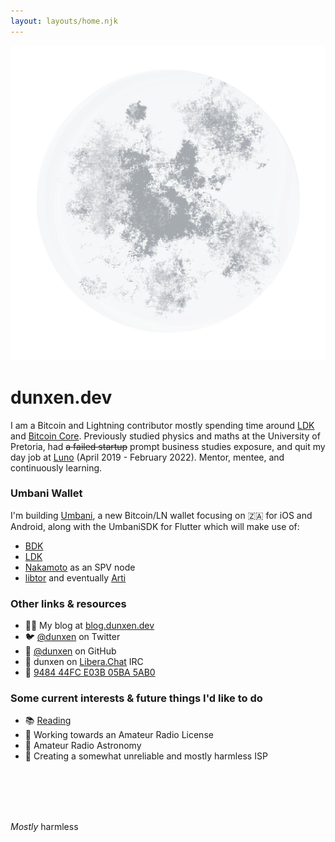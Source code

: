 ```yaml
---
layout: layouts/home.njk
---
```


<div class="illo-container">
  <img src="/assets/images/moon.png" class="illustration" alt="Moon">
</div>

# dunxen.dev

I am a Bitcoin and Lightning contributor mostly spending time around [LDK](https://lightningdevkit.org) and [Bitcoin Core](https://github.com/bitcoin/bitcoin). Previously studied physics and maths at the University of Pretoria, had ~~a failed startup~~ prompt business studies exposure, and quit my day job at [Luno](https://luno.com) (April 2019 - February 2022). Mentor, mentee, and continuously learning.

### Umbani Wallet

I'm building [Umbani](https://umbani.app), a new Bitcoin/LN wallet focusing on 🇿🇦 for iOS and Android, along with the UmbaniSDK for Flutter which will make use of:
- [BDK](https://bitcoindevkit.org)
- [LDK](https://lightningdevkit.org)
- [Nakamoto](https://github.com/cloudhead/nakamoto) as an SPV node
- [libtor](https://github.com/magicalbitcoin/libtor) and eventually [Arti](https://gitlab.torproject.org/tpo/core/arti/)

### Other links & resources
- ✍🏻 My blog at [blog.dunxen.dev](https://blog.dunxen.dev)
- 🐦 [@dunxen](https://twitter.com/dunxen) on Twitter
- 🐙 [@dunxen](https://github.com/dunxen) on GitHub
- 💬 dunxen on [Libera.Chat](https://libera.chat/) IRC
- 🔑 [9484 44FC E03B 05BA 5AB0](https://keys.openpgp.org/search?q=948444FCE03B05BA5AB0591EC37B1C1D44C786EE)

### Some current interests & future things I'd like to do
- 📚 [Reading](https://www.goodreads.com/user/show/76654301-dunxen)
- 📡 Working towards an Amateur Radio License
- 🌌 Amateur Radio Astronomy
- 📮 Creating a somewhat unreliable and mostly harmless ISP

<br><br><br><br>

_Mostly_ harmless

<br><br>
